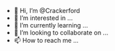 - 👋 Hi, I’m @Crackerford
- 👀 I’m interested in ...
- 🌱 I’m currently learning ...
- 💞️ I’m looking to collaborate on ...
- 📫 How to reach me ...

<!---
Crackerford/Crackerford is a ✨ special ✨ repository because its `README.md` (this file) appears on your GitHub profile.
You can click the Preview link to take a look at your changes.
--->
